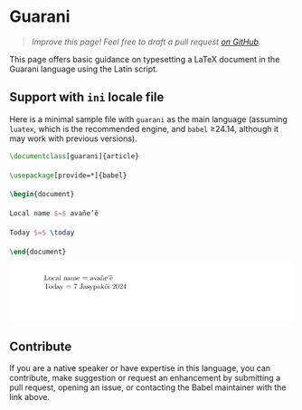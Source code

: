 # Guarani

<blockquote>
  <p><em>Improve this page! Feel free to draft a pull request <a href="https://github.com/latex3/babel/tree/docs/docs">on GitHub</a>.</em></p>
</blockquote>

This page offers basic guidance on typesetting a LaTeX document in the
Guarani language using the Latin script.

## Support with `ini` locale file

Here is a minimal sample file with `guarani` as the main language
(assuming `luatex`, which is the recommended engine, and `babel` ≥24.14,
although it may work with previous versions).

```tex
\documentclass[guarani]{article}

\usepackage[provide=*]{babel}

\begin{document}

Local name $=$ avañe’ẽ

Today $=$ \today

\end{document}
```

![](../media/locale-guarani.png)

## Contribute

If you are a native speaker or have expertise in this language, you can
contribute, make suggestion or request an enhancement by submitting a
pull request, opening an issue, or contacting the Babel maintainer with
the link above.